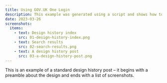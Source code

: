 ```yaml
---
title: Using GOV.UK One Login
description: This example was generated using a script and shows how to automatically include a list of screenshots at the end of your post.
date: 2023-03-26
screenshots:
  items:
    - text: Design history index
      src: 01-design-history-index.png
    - text: Search results
      src: 02-search-results.png
    - text: A design history post
      src: 03-a-design-history-post.png
---
```


This is an example of a standard design history post – it begins with a preamble about the design and ends with a list of screenshots.

